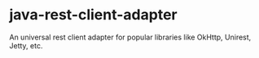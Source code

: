 # java-rest-client-adapter
An universal rest client adapter for popular libraries like OkHttp, Unirest, Jetty, etc.
